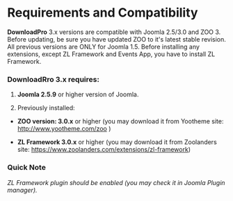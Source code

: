 # Requirements and Compatibility

**DownloadPro** 3.x versions are compatible with Joomla 2.5/3.0 and ZOO 3. Before updating, be sure you have updated ZOO to it's latest stable revision. All previous versions are ONLY for Joomla 1.5. Before installing any extensions, except ZL Framework and Events App, you have to install ZL Framework.

### DownloadRro 3.x requires:

1. **Joomla 2.5.9** or higher version of Joomla.

2. Previously installed:

  - **ZOO version: 3.0.x** or higher 
(you may download it from Yootheme site: http://www.yootheme.com/zoo )


  - **ZL Framework 3.0.x** or higher
(you may download it from Zoolanders site: https://www.zoolanders.com/extensions/zl-framework)

### Quick Note

*ZL Framework plugin should be enabled (you may check it in Joomla Plugin manager).*

